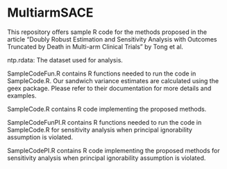 # MultiarmSACE
This repository offers sample R code for the methods proposed in the article “Doubly Robust Estimation and Sensitivity Analysis with Outcomes Truncated by Death in Multi-arm Clinical Trials” by Tong et al.

ntp.rdata: The dataset used for analysis. 

SampleCodeFun.R contains R functions needed to run the code in SampleCode.R. Our sandwich variance estimates are calculated using the geex package. Please refer to their documentation for more details and examples.

SampleCode.R contains R code implementing the proposed methods.

SampleCodeFunPI.R contains R functions needed to run the code in SampleCode.R for sensitivity analysis when principal ignorability assumption is violated. 

SampleCodePI.R contains R code implementing the proposed methods for sensitivity analysis when principal ignorability assumption is violated.
